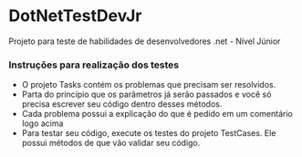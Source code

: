 # DotNetTestDevJr
Projeto para teste de habilidades de desenvolvedores .net - Nível Júnior

<h3>Instruções para realização dos testes</h3>

- O projeto Tasks contém os problemas que precisam ser resolvidos.
- Parta do princípio que os parâmetros já serão passados e você só precisa escrever seu código dentro desses métodos.
- Cada problema possui a explicação do que é pedido em um comentário logo acima
- Para testar seu código, execute os testes do projeto TestCases. Ele possui métodos de que vão validar seu código.
